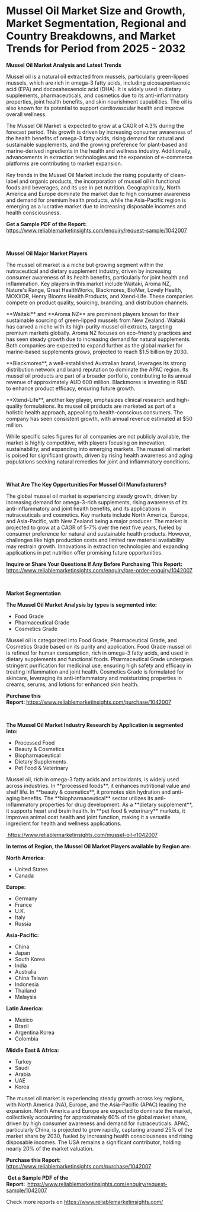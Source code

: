 <p><h1>Mussel Oil Market Size and Growth, Market Segmentation, Regional and Country Breakdowns, and Market Trends for Period from 2025 -  2032</h1></p><p><strong>Mussel Oil Market Analysis and Latest Trends</strong></p>
<p><p>Mussel oil is a natural oil extracted from mussels, particularly green-lipped mussels, which are rich in omega-3 fatty acids, including eicosapentaenoic acid (EPA) and docosahexaenoic acid (DHA). It is widely used in dietary supplements, pharmaceuticals, and cosmetics due to its anti-inflammatory properties, joint health benefits, and skin nourishment capabilities. The oil is also known for its potential to support cardiovascular health and improve overall wellness.</p><p>The Mussel Oil Market is expected to grow at a CAGR of 4.3% during the forecast period. This growth is driven by increasing consumer awareness of the health benefits of omega-3 fatty acids, rising demand for natural and sustainable supplements, and the growing preference for plant-based and marine-derived ingredients in the health and wellness industry. Additionally, advancements in extraction technologies and the expansion of e-commerce platforms are contributing to market expansion.</p><p>Key trends in the Mussel Oil Market include the rising popularity of clean-label and organic products, the incorporation of mussel oil in functional foods and beverages, and its use in pet nutrition. Geographically, North America and Europe dominate the market due to high consumer awareness and demand for premium health products, while the Asia-Pacific region is emerging as a lucrative market due to increasing disposable incomes and health consciousness.</p></p>
<p><strong>Get a Sample PDF of the Report:&nbsp;</strong> <a href="https://www.reliablemarketinsights.com/enquiry/request-sample/1042007?utm_campaign=2238&utm_medium=2&utm_source=Github&utm_content=ia&utm_term=26012025&utm_id=mussel-oil">https://www.reliablemarketinsights.com/enquiry/request-sample/1042007</a></p>
<p>&nbsp;</p>
<p><strong>Mussel Oil Major Market Players</strong></p>
<p><p>The mussel oil market is a niche but growing segment within the nutraceutical and dietary supplement industry, driven by increasing consumer awareness of its health benefits, particularly for joint health and inflammation. Key players in this market include Waitaki, Aroma NZ, Nature's Range, Great HealthWorks, Blackmores, BioMer, Lovely Health, MOXXOR, Henry Blooms Health Products, and Xtend-Life. These companies compete on product quality, sourcing, branding, and distribution channels.</p><p>**Waitaki** and **Aroma NZ** are prominent players known for their sustainable sourcing of green-lipped mussels from New Zealand. Waitaki has carved a niche with its high-purity mussel oil extracts, targeting premium markets globally. Aroma NZ focuses on eco-friendly practices and has seen steady growth due to increasing demand for natural supplements. Both companies are expected to expand further as the global market for marine-based supplements grows, projected to reach $1.5 billion by 2030.</p><p>**Blackmores**, a well-established Australian brand, leverages its strong distribution network and brand reputation to dominate the APAC region. Its mussel oil products are part of a broader portfolio, contributing to its annual revenue of approximately AUD 600 million. Blackmores is investing in R&D to enhance product efficacy, ensuring future growth.</p><p>**Xtend-Life**, another key player, emphasizes clinical research and high-quality formulations. Its mussel oil products are marketed as part of a holistic health approach, appealing to health-conscious consumers. The company has seen consistent growth, with annual revenue estimated at $50 million.</p><p>While specific sales figures for all companies are not publicly available, the market is highly competitive, with players focusing on innovation, sustainability, and expanding into emerging markets. The mussel oil market is poised for significant growth, driven by rising health awareness and aging populations seeking natural remedies for joint and inflammatory conditions.</p></p>
<p>&nbsp;</p>
<p><strong>What Are The Key Opportunities For Mussel Oil Manufacturers?</strong></p>
<p><p>The global mussel oil market is experiencing steady growth, driven by increasing demand for omega-3-rich supplements, rising awareness of its anti-inflammatory and joint health benefits, and its applications in nutraceuticals and cosmetics. Key markets include North America, Europe, and Asia-Pacific, with New Zealand being a major producer. The market is projected to grow at a CAGR of 5-7% over the next five years, fueled by consumer preference for natural and sustainable health products. However, challenges like high production costs and limited raw material availability may restrain growth. Innovations in extraction technologies and expanding applications in pet nutrition offer promising future opportunities.</p></p>
<p><strong>Inquire or Share Your Questions If Any Before Purchasing This Report:</strong> <a href="https://www.reliablemarketinsights.com/enquiry/pre-order-enquiry/1042007?utm_campaign=2238&utm_medium=2&utm_source=Github&utm_content=ia&utm_term=26012025&utm_id=mussel-oil">https://www.reliablemarketinsights.com/enquiry/pre-order-enquiry/1042007</a></p>
<p>&nbsp;</p>
<p><strong>Market Segmentation</strong></p>
<p><strong>The Mussel Oil Market Analysis by types is segmented into:</strong></p>
<p><ul><li>Food Grade</li><li>Pharmaceutical Grade</li><li>Cosmetics Grade</li></ul></p>
<p><p>Mussel oil is categorized into Food Grade, Pharmaceutical Grade, and Cosmetics Grade based on its purity and application. Food Grade mussel oil is refined for human consumption, rich in omega-3 fatty acids, and used in dietary supplements and functional foods. Pharmaceutical Grade undergoes stringent purification for medicinal use, ensuring high safety and efficacy in treating inflammation and joint health. Cosmetics Grade is formulated for skincare, leveraging its anti-inflammatory and moisturizing properties in creams, serums, and lotions for enhanced skin health.</p></p>
<p><strong>Purchase this Report:&nbsp;</strong><a href="https://www.reliablemarketinsights.com/purchase/1042007?utm_campaign=2238&utm_medium=2&utm_source=Github&utm_content=ia&utm_term=26012025&utm_id=mussel-oil">https://www.reliablemarketinsights.com/purchase/1042007</a></p>
<p>&nbsp;</p>
<p><strong>The Mussel Oil Market Industry Research by Application is segmented into:</strong></p>
<p><ul><li>Processed Food</li><li>Beauty & Cosmetics</li><li>Biopharmaceutical</li><li>Dietary Supplements</li><li>Pet Food & Veterinary</li></ul></p>
<p><p>Mussel oil, rich in omega-3 fatty acids and antioxidants, is widely used across industries. In **processed foods**, it enhances nutritional value and shelf life. In **beauty & cosmetics**, it promotes skin hydration and anti-aging benefits. The **biopharmaceutical** sector utilizes its anti-inflammatory properties for drug development. As a **dietary supplement**, it supports heart and brain health. In **pet food & veterinary** markets, it improves animal coat health and joint function, making it a versatile ingredient for health and wellness applications.</p></p>
<p><a href="https://www.reliablemarketinsights.com/mussel-oil-r1042007?utm_campaign=2238&utm_medium=2&utm_source=Github&utm_content=ia&utm_term=26012025&utm_id=mussel-oil">&nbsp;https://www.reliablemarketinsights.com/mussel-oil-r1042007</a></p>
<p><strong>In terms of Region, the Mussel Oil Market Players available by Region are:</strong></p>
<p>
    <p> <strong> North America: </strong>
        <ul>
            <li>United States</li>
            <li>Canada</li>
        </ul>
        </p> 
    <p> <strong> Europe: </strong>
        <ul>
            <li>Germany</li>
            <li>France</li>
            <li>U.K.</li>
            <li>Italy</li>
            <li>Russia</li>
        </ul>
        </p> 
    <p> <strong> Asia-Pacific: </strong>
        <ul>
            <li>China</li>
            <li>Japan</li>
            <li>South Korea</li>
            <li>India</li>
            <li>Australia</li>
            <li>China Taiwan</li>
            <li>Indonesia</li>
            <li>Thailand</li>
            <li>Malaysia</li>
        </ul>
        </p> 
    <p> <strong> Latin America: </strong>
        <ul>
            <li>Mexico</li>
            <li>Brazil</li>
            <li>Argentina Korea</li>
            <li>Colombia</li>
        </ul>
        </p> 
    <p> <strong> Middle East & Africa: </strong>
        <ul>
            <li>Turkey</li>
            <li>Saudi</li>
            <li>Arabia</li>
            <li>UAE</li>
            <li>Korea</li>
        </ul>
    </p>
    </p>
<p><p>The mussel oil market is experiencing steady growth across key regions, with North America (NA), Europe, and the Asia-Pacific (APAC) leading the expansion. North America and Europe are expected to dominate the market, collectively accounting for approximately 60% of the global market share, driven by high consumer awareness and demand for nutraceuticals. APAC, particularly China, is projected to grow rapidly, capturing around 25% of the market share by 2030, fueled by increasing health consciousness and rising disposable incomes. The USA remains a significant contributor, holding nearly 20% of the market valuation.</p></p>
<p><strong>Purchase this Report: </strong><a href="https://www.reliablemarketinsights.com/purchase/1042007?utm_campaign=2238&utm_medium=2&utm_source=Github&utm_content=ia&utm_term=26012025&utm_id=mussel-oil">https://www.reliablemarketinsights.com/purchase/1042007</a></p>
<p>&nbsp;<strong>Get a Sample PDF of the Report:&nbsp;&nbsp;</strong><a href="https://www.reliablemarketinsights.com/enquiry/request-sample/1042007?utm_campaign=2238&utm_medium=2&utm_source=Github&utm_content=ia&utm_term=26012025&utm_id=mussel-oil">https://www.reliablemarketinsights.com/enquiry/request-sample/1042007</a></p>
<p><strong></strong></p>
<p>Check more reports on <a href="https://www.reliablemarketinsights.com/?utm_campaign=2238&utm_medium=2&utm_source=Github&utm_content=ia&utm_term=26012025&utm_id=mussel-oil">https://www.reliablemarketinsights.com/</a></p>